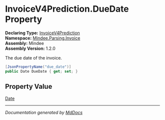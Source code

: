 ﻿<!--  
  <auto-generated>   
    The contents of this file were generated by a tool.  
    Changes to this file may be list if the file is regenerated  
  </auto-generated>   
-->

# InvoiceV4Prediction.DueDate Property

**Declaring Type:** [InvoiceV4Prediction](../index.md)  
**Namespace:** [Mindee.Parsing.Invoice](../../index.md)  
**Assembly:** Mindee  
**Assembly Version:** 1.2.0

The due date of the invoice.

```csharp
[JsonPropertyName("due_date")]
public Date DueDate { get; set; }
```

## Property Value

[Date](../../../Common/Date/index.md)

___

*Documentation generated by [MdDocs](https://github.com/ap0llo/mddocs)*

